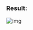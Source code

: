 
### Result: <br>
![img](https://github.com/lintabong/Dashboarding-and-Data-Visualization/blob/main/Text-Splitter/textsplitter.png)
